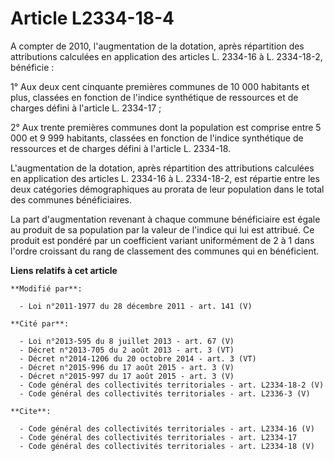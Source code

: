 # Article L2334-18-4

A compter de 2010, l'augmentation de la dotation, après répartition des attributions calculées en application des articles L.
2334-16 à L. 2334-18-2, bénéficie : 

1° Aux deux cent cinquante premières communes de 10 000 habitants et plus, classées en fonction de l'indice synthétique de
ressources et de charges défini à l'article L. 2334-17 ; 

2° Aux trente premières communes dont la population est comprise entre 5 000 et 9 999 habitants, classées en fonction de
l'indice synthétique de ressources et de charges défini à l'article L. 2334-18. 

L'augmentation de la dotation, après répartition des attributions calculées en application des articles L. 2334-16 à L.
2334-18-2, est répartie entre les deux catégories démographiques au prorata de leur population dans le total des communes
bénéficiaires. 

La part d'augmentation revenant à chaque commune bénéficiaire est égale au produit de sa population par la valeur de l'indice
qui lui est attribué. Ce produit est pondéré par un coefficient variant uniformément de 2 à 1 dans l'ordre croissant du rang
de classement des communes qui en bénéficient.

**Liens relatifs à cet article**

	**Modifié par**:

	  - Loi n°2011-1977 du 28 décembre 2011 - art. 141 (V)

	**Cité par**:

	  - Loi n°2013-595 du 8 juillet 2013 - art. 67 (V)
	  - Décret n°2013-705 du 2 août 2013 - art. 3 (VT)
	  - Décret n°2014-1206 du 20 octobre 2014 - art. 3 (VT)
	  - Décret n°2015-996 du 17 août 2015 - art. 3 (V)
	  - Décret n°2015-997 du 17 août 2015 - art. 3 (V)
	  - Code général des collectivités territoriales - art. L2334-18-2 (V)
	  - Code général des collectivités territoriales - art. L2336-3 (V)

	**Cite**:

	  - Code général des collectivités territoriales - art. L2334-16 (V)
	  - Code général des collectivités territoriales - art. L2334-17
	  - Code général des collectivités territoriales - art. L2334-18 (V)
